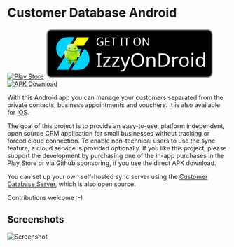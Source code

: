 # Customer Database Android
[![Play Store](.github/playstore-badge.svg)](https://play.google.com/store/apps/details?id=de.georgsieber.customerdb)
[![IzzyOnDroid](.github/izzy-badge.svg)](https://apt.izzysoft.de/fdroid/index/apk/de.georgsieber.customerdb)
[![APK Download](.github/apk-badge.svg)](https://github.com/schorschii/customerdb-Android/releases)

With this Android app you can manage your customers separated from the private contacts, business appointments and vouchers. It is also available for [iOS](https://github.com/schorschii/customerdb-ios).

The goal of this project is to provide an easy-to-use, platform independent, open source CRM application for small businesses without tracking or forced cloud connection. To enable non-technical users to use the sync feature, a cloud service is provided optionally. If you like this project, please support the development by purchasing one of the in-app purchases in the Play Store or via Github sponsoring, if you use the direct APK download.

You can set up your own self-hosted sync server using the [Customer Database Server](https://github.com/schorschii/customerdb-server), which is also open source.

Contributions welcome :-)

## Screenshots
![Screenshot](.github/screenshot.png)
